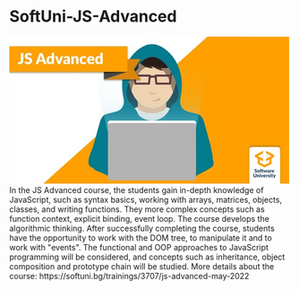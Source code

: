 # SoftUni-JS-Advanced
<img src="Images/JSadvanced.png">
In the JS Advanced course, the students gain in-depth knowledge of JavaScript, such as syntax basics, working with arrays, matrices, objects, classes, and writing functions. They more complex concepts such as function context, explicit binding, event loop. The course develops the algorithmic thinking. After successfully completing the course, students have the opportunity to work with the DOM tree, to manipulate it and to work with "events". The functional and OOP approaches to JavaScript programming will be considered, and concepts such as inheritance, object composition and prototype chain will be studied.
More details about the course: https://softuni.bg/trainings/3707/js-advanced-may-2022
